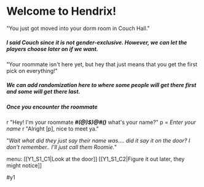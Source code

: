 # Welcome to Hendrix!
"You just got moved into your dorm room in Couch Hall." 
##### I said Couch since it is not gender-exclusive. However, we can let the players choose later on if we want.
"Your roommate isn't here yet, but hey that just means that you get the first pick on everything!"
##### We can add randomization here to where some people will get there first and some will get there last. 

##### Once you encounter the roommate
r "Hey! I'm your roommate _**#(@)$)@#()**_ what's your name?"
p = *Enter your name*
r "Alright [p], nice to meet ya."

"_Wait what did they just say their name was.... did it say it on the door? I don't remember.. I'll just call them Roomie._"

menu:
	[[Y1_S1_C1|Look at the door]]
	[[Y1_S1_C2|Figure it out later, they might notice]]

#y1